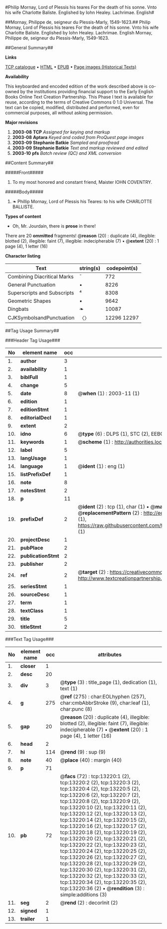 #Philip Mornay, Lord of Plessis his teares For the death of his sonne. Vnto his wife Charlotte Baliste. Englished by Iohn Healey. Lachrimae. English#

##Mornay, Philippe de, seigneur du Plessis-Marly, 1549-1623.##
Philip Mornay, Lord of Plessis his teares For the death of his sonne. Vnto his wife Charlotte Baliste. Englished by Iohn Healey.
Lachrimae. English
Mornay, Philippe de, seigneur du Plessis-Marly, 1549-1623.

##General Summary##

**Links**

[TCP catalogue](http://www.ota.ox.ac.uk/tcp/)  • 
[HTML](http://tei.it.ox.ac.uk/tcp/Texts-HTML/free/A07/A07774.html)  • 
[EPUB](http://tei.it.ox.ac.uk/tcp/Texts-EPUB/free/A07/A07774.epub) • 
[Page images (Historical Texts)](https://data.historicaltexts.jisc.ac.uk/view?pubId=eebo-99848142e&pageId=eebo-99848142e-13220-1)

**Availability**

This keyboarded and encoded edition of the
	       work described above is co-owned by the institutions
	       providing financial support to the Early English Books
	       Online Text Creation Partnership. This Phase I text is
	       available for reuse, according to the terms of Creative
	       Commons 0 1.0 Universal. The text can be copied,
	       modified, distributed and performed, even for
	       commercial purposes, all without asking permission.

**Major revisions**

1. __2003-08__ __TCP__ *Assigned for keying and markup*
1. __2003-08__ __Aptara__ *Keyed and coded from ProQuest page images*
1. __2003-09__ __Stephanie Batkie__ *Sampled and proofread*
1. __2003-09__ __Stephanie Batkie__ *Text and markup reviewed and edited*
1. __2003-10__ __pfs__ *Batch review (QC) and XML conversion*

##Content Summary##

#####Front#####

1. To my most honored
and constant friend, Maister
IOHN COVENTRY.

#####Body#####

1. ❧ Phillip Mornay,
Lord of Plessis his Teares:
to his wife CHARLOTTE
BALLISTE.

**Types of content**

  * Oh, Mr. Jourdain, there is **prose** in there!

There are 20 **ommitted** fragments! 
 @__reason__ (20) : duplicate (4), illegible: blotted (2), illegible: faint (7), illegible: indecipherable (7)  •  @__extent__ (20) : 1 page (4), 1 letter (16)

**Character listing**


|Text|string(s)|codepoint(s)|
|---|---|---|
|Combining             Diacritical Marks|̄|772|
|General Punctuation|•|8226|
|Superscripts             and Subscripts|⁴|8308|
|Geometric Shapes|▪|9642|
|Dingbats|❧|10087|
|CJKSymbolsandPunctuation|〈〉|12296 12297|

##Tag Usage Summary##

###Header Tag Usage###

|No|element name|occ|attributes|
|---|---|---|---|
|1.|__author__|3||
|2.|__availability__|1||
|3.|__biblFull__|1||
|4.|__change__|5||
|5.|__date__|8| @__when__ (1) : 2003-11 (1)|
|6.|__edition__|1||
|7.|__editionStmt__|1||
|8.|__editorialDecl__|1||
|9.|__extent__|2||
|10.|__idno__|6| @__type__ (6) : DLPS (1), STC (2), EEBO-CITATION (1), PROQUEST (1), VID (1)|
|11.|__keywords__|1| @__scheme__ (1) : http://authorities.loc.gov/ (1)|
|12.|__label__|5||
|13.|__langUsage__|1||
|14.|__language__|1| @__ident__ (1) : eng (1)|
|15.|__listPrefixDef__|1||
|16.|__note__|8||
|17.|__notesStmt__|2||
|18.|__p__|11||
|19.|__prefixDef__|2| @__ident__ (2) : tcp (1), char (1)  •  @__matchPattern__ (2) : ([0-9\-]+):([0-9IVX]+) (1), (.+) (1)  •  @__replacementPattern__ (2) : http://eebo.chadwyck.com/downloadtiff?vid=$1&page=$2 (1), https://raw.githubusercontent.com/textcreationpartnership/Texts/master/tcpchars.xml#$1 (1)|
|20.|__projectDesc__|1||
|21.|__pubPlace__|2||
|22.|__publicationStmt__|2||
|23.|__publisher__|2||
|24.|__ref__|2| @__target__ (2) : https://creativecommons.org/publicdomain/zero/1.0/ (1), http://www.textcreationpartnership.org/docs/. (1)|
|25.|__seriesStmt__|1||
|26.|__sourceDesc__|1||
|27.|__term__|1||
|28.|__textClass__|1||
|29.|__title__|5||
|30.|__titleStmt__|2||


###Text Tag Usage###

|No|element name|occ|attributes|
|---|---|---|---|
|1.|__closer__|1||
|2.|__desc__|20||
|3.|__div__|3| @__type__ (3) : title_page (1), dedication (1), text (1)|
|4.|__g__|275| @__ref__ (275) : char:EOLhyphen (257), char:cmbAbbrStroke (9), char:leaf (1), char:punc (8)|
|5.|__gap__|20| @__reason__ (20) : duplicate (4), illegible: blotted (2), illegible: faint (7), illegible: indecipherable (7)  •  @__extent__ (20) : 1 page (4), 1 letter (16)|
|6.|__head__|2||
|7.|__hi__|114| @__rend__ (9) : sup (9)|
|8.|__note__|40| @__place__ (40) : margin (40)|
|9.|__p__|71||
|10.|__pb__|72| @__facs__ (72) : tcp:13220:1 (2), tcp:13220:2 (2), tcp:13220:3 (2), tcp:13220:4 (2), tcp:13220:5 (2), tcp:13220:6 (2), tcp:13220:7 (2), tcp:13220:8 (2), tcp:13220:9 (2), tcp:13220:10 (2), tcp:13220:11 (2), tcp:13220:12 (2), tcp:13220:13 (2), tcp:13220:14 (2), tcp:13220:15 (2), tcp:13220:16 (2), tcp:13220:17 (2), tcp:13220:18 (2), tcp:13220:19 (2), tcp:13220:20 (2), tcp:13220:21 (2), tcp:13220:22 (2), tcp:13220:23 (2), tcp:13220:24 (2), tcp:13220:25 (2), tcp:13220:26 (2), tcp:13220:27 (2), tcp:13220:28 (2), tcp:13220:29 (2), tcp:13220:30 (2), tcp:13220:31 (2), tcp:13220:32 (2), tcp:13220:33 (2), tcp:13220:34 (2), tcp:13220:35 (2), tcp:13220:36 (2)  •  @__rendition__ (3) : simple:additions (3)|
|11.|__seg__|2| @__rend__ (2) : decorInit (2)|
|12.|__signed__|1||
|13.|__trailer__|1||
